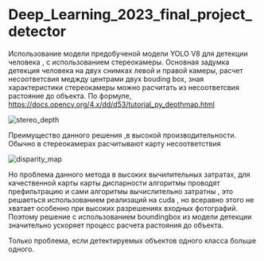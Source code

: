 # Deep_Learning_2023_final_project_detector
Использование модели предобученой модели  YOLO V8 для детекции человека , с использованием стереокамеры.
Основная задумка детекция человека на двух снимках левой и правой камеры, расчет несоответсвия меджду центрами двух bouding box, зная характеристики стереокамеры можно расчитать из несоответсвия растояние до объекта.
По формуле, https://docs.opencv.org/4.x/dd/d53/tutorial_py_depthmap.html

![stereo_depth](https://github.com/wvw321/Deep_Learning_2023_final_project_detector/assets/62586788/a5f6a10a-58fc-47fb-afea-fe1cb7a480fe)

Преимущество данного решения ,в высокой производительности. 
Обычно в стереокамерах расчитывают карту несоответствия 


![disparity_map](https://github.com/wvw321/Deep_Learning_2023_final_project_detector/assets/62586788/8fa0c25f-c5c6-4d94-8bbe-1b38bf03e66f)

Но проблема данного метода в высоких вычилительных затратах, для качественной карты карты диспарности алгоритмы проводят префильтрацию и сами алгоритмы вычислительно затратны , это решаеться использованием реализаций на cuda , но всеравно этого не хватает особенно при высоких разрешениях входных фотографий. Поэтому решение с использованием boundingbox из модели детекции значительно ускоряет процесс расчета растояния до объекта.  

Только проблема, если детектируемых объектов одного класса больше одного.
